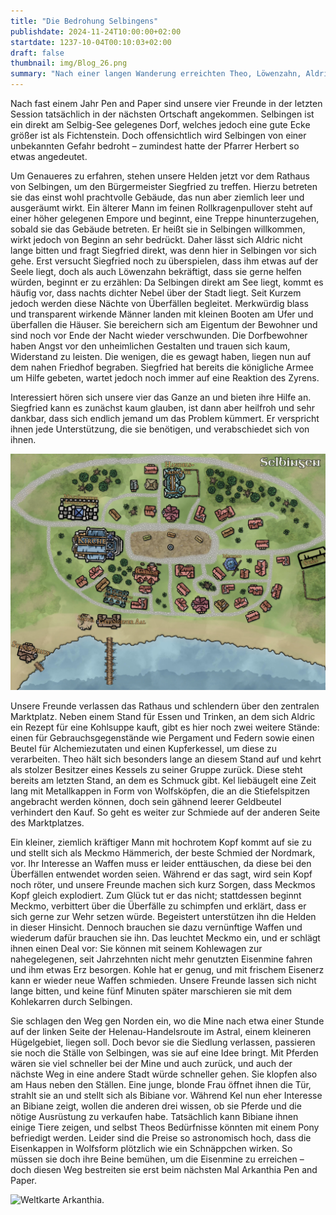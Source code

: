 ```yaml
---
title: "Die Bedrohung Selbingens"
publishdate: 2024-11-24T10:00:00+02:00
startdate: 1237-10-04T00:10:03+02:00
draft: false
thumbnail: img/Blog_26.png
summary: "Nach einer langen Wanderung erreichten Theo, Löwenzahn, Aldric und Kel Tuh Las beim letzten mal das kleine Dorf Selbingen. Noch immer bedrückt sie die düstere Andeutung des Pfarrers Herbert, der ihnen beim letzten Mal von mysteriösen Angriffen berichtet hatte. Doch was bedroht das Dorf – und können unsere Helden helfen? All das erfahrt ihr hier:"
---
```

Nach fast einem Jahr Pen and Paper sind unsere vier Freunde in der letzten Session tatsächlich in der nächsten Ortschaft angekommen. Selbingen ist ein direkt am Selbig-See gelegenes Dorf, welches jedoch eine gute Ecke größer ist als Fichtenstein. Doch offensichtlich wird Selbingen von einer unbekannten Gefahr bedroht – zumindest hatte der Pfarrer Herbert so etwas angedeutet.

Um Genaueres zu erfahren, stehen unsere Helden jetzt vor dem Rathaus von Selbingen, um den Bürgermeister Siegfried zu treffen. Hierzu betreten sie das einst wohl prachtvolle Gebäude, das nun aber ziemlich leer und ausgeräumt wirkt. Ein älterer Mann im feinen Rollkragenpullover steht auf einer höher gelegenen Empore und beginnt, eine Treppe hinunterzugehen, sobald sie das Gebäude betreten. Er heißt sie in Selbingen willkommen, wirkt jedoch von Beginn an sehr bedrückt. Daher lässt sich Aldric nicht lange bitten und fragt Siegfried direkt, was denn hier in Selbingen vor sich gehe. Erst versucht Siegfried noch zu überspielen, dass ihm etwas auf der Seele liegt, doch als auch Löwenzahn bekräftigt, dass sie gerne helfen würden, beginnt er zu erzählen: Da Selbingen direkt am See liegt, kommt es häufig vor, dass nachts dichter Nebel über der Stadt liegt. Seit Kurzem jedoch werden diese Nächte von Überfällen begleitet. Merkwürdig blass und transparent wirkende Männer landen mit kleinen Booten am Ufer und überfallen die Häuser. Sie bereichern sich am Eigentum der Bewohner und sind noch vor Ende der Nacht wieder verschwunden. Die Dorfbewohner haben Angst vor den unheimlichen Gestalten und trauen sich kaum, Widerstand zu leisten. Die wenigen, die es gewagt haben, liegen nun auf dem nahen Friedhof begraben. Siegfried hat bereits die königliche Armee um Hilfe gebeten, wartet jedoch noch immer auf eine Reaktion des Zyrens.

Interessiert hören sich unsere vier das Ganze an und bieten ihre Hilfe an. Siegfried kann es zunächst kaum glauben, ist dann aber heilfroh und sehr dankbar, dass sich endlich jemand um das Problem kümmert. Er verspricht ihnen jede Unterstützung, die sie benötigen, und verabschiedet sich von ihnen.

<div class="center">
  <img class="img-fluid" title="Karte Selbingen" alt="Karte Selbingen." src="./img/selbingen.jpg" />
</div>

Unsere Freunde verlassen das Rathaus und schlendern über den zentralen Marktplatz. Neben einem Stand für Essen und Trinken, an dem sich Aldric ein Rezept für eine Kohlsuppe kauft, gibt es hier noch zwei weitere Stände: einen für Gebrauchsgegenstände wie Pergament und Federn sowie einen Beutel für Alchemiezutaten und einen Kupferkessel, um diese zu verarbeiten. Theo hält sich besonders lange an diesem Stand auf und kehrt als stolzer Besitzer eines Kessels zu seiner Gruppe zurück. Diese steht bereits am letzten Stand, an dem es Schmuck gibt. Kel liebäugelt eine Zeit lang mit Metallkappen in Form von Wolfsköpfen, die an die Stiefelspitzen angebracht werden können, doch sein gähnend leerer Geldbeutel verhindert den Kauf. So geht es weiter zur Schmiede auf der anderen Seite des Marktplatzes.

Ein kleiner, ziemlich kräftiger Mann mit hochrotem Kopf kommt auf sie zu und stellt sich als Meckmo Hämmerich, der beste Schmied der Nordmark, vor. Ihr Interesse an Waffen muss er leider enttäuschen, da diese bei den Überfällen entwendet worden seien. Während er das sagt, wird sein Kopf noch röter, und unsere Freunde machen sich kurz Sorgen, dass Meckmos Kopf gleich explodiert. Zum Glück tut er das nicht; stattdessen beginnt Meckmo, verbittert über die Überfälle zu schimpfen und erklärt, dass er sich gerne zur Wehr setzen würde. Begeistert unterstützen ihn die Helden in dieser Hinsicht. Dennoch brauchen sie dazu vernünftige Waffen und wiederum dafür brauchen sie ihn. Das leuchtet Meckmo ein, und er schlägt ihnen einen Deal vor: Sie können mit seinem Kohlewagen zur nahegelegenen, seit Jahrzehnten nicht mehr genutzten Eisenmine fahren und ihm etwas Erz besorgen. Kohle hat er genug, und mit frischem Eisenerz kann er wieder neue Waffen schmieden. Unsere Freunde lassen sich nicht lange bitten, und keine fünf Minuten später marschieren sie mit dem Kohlekarren durch Selbingen.

Sie schlagen den Weg gen Norden ein, wo die Mine nach etwa einer Stunde auf der linken Seite der Helenau-Handelsroute im Astral, einem kleineren Hügelgebiet, liegen soll. Doch bevor sie die Siedlung verlassen, passieren sie noch die Ställe von Selbingen, was sie auf eine Idee bringt. Mit Pferden wären sie viel schneller bei der Mine und auch zurück, und auch der nächste Weg in eine andere Stadt würde schneller gehen. Sie klopfen also am Haus neben den Ställen. Eine junge, blonde Frau öffnet ihnen die Tür, strahlt sie an und stellt sich als Bibiane vor. Während Kel nun eher Interesse an Bibiane zeigt, wollen die anderen drei wissen, ob sie Pferde und die nötige Ausrüstung zu verkaufen habe. Tatsächlich kann Bibiane ihnen einige Tiere zeigen, und selbst Theos Bedürfnisse könnten mit einem Pony befriedigt werden. Leider sind die Preise so astronomisch hoch, dass die Eisenkappen in Wolfsform plötzlich wie ein Schnäppchen wirken. So müssen sie doch ihre Beine bemühen, um die Eisenmine zu erreichen – doch diesen Weg bestreiten sie erst beim nächsten Mal Arkanthia Pen and Paper.

<div class="center">
  <img class="img-fluid" title="Weltkarte Arkanthia" alt="Weltkarte Arkanthia." src="./img/Arkanthia_Full_Map_Wanderer_Selbingen.jpg" />
</div>
